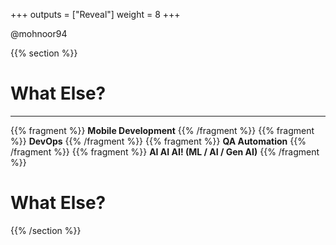 +++
outputs = ["Reveal"]
weight = 8
+++


<p class="twitter">@mohnoor94</p>

{{% section %}}

# What Else?

---

{{% fragment %}} **Mobile Development** {{% /fragment %}}
{{% fragment %}} **DevOps** {{% /fragment %}}
{{% fragment %}} **QA Automation** {{% /fragment %}}
{{% fragment %}} **AI AI AI! (ML / AI / Gen AI)** {{% /fragment %}}


# What Else?

{{% /section %}}
